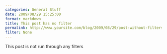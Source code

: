 ```yaml
---
categories: General Stuff
date: 2009/08/29 15:25:00
format: markdown
title: This post has no filter
permalink: http://www.yoursite.com/blog/2009/08/29/post-without-filters
filter: None
---
```

This post is not run through any filters